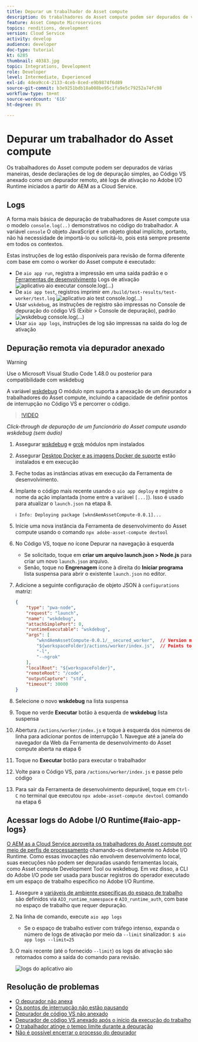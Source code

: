 ```yaml
---
title: Depurar um trabalhador do Asset compute
description: Os trabalhadores do Asset compute podem ser depurados de várias maneiras, desde declarações de log de depuração simples, ao Código VS anexado como um depurador remoto, até logs de ativação no Adobe I/O Runtime iniciados a partir do AEM as a Cloud Service.
feature: Asset Compute Microservices
topics: renditions, development
version: Cloud Service
activity: develop
audience: developer
doc-type: tutorial
kt: 6285
thumbnail: 40383.jpg
topic: Integrations, Development
role: Developer
level: Intermediate, Experienced
exl-id: 4dea9cc4-2133-4ceb-8ced-e9b9874f6d89
source-git-commit: b3e9251bdb18a008be95c1fa9e5c79252a74fc98
workflow-type: tm+mt
source-wordcount: '616'
ht-degree: 0%

---
```


# Depurar um trabalhador do Asset compute

Os trabalhadores do Asset compute podem ser depurados de várias maneiras, desde declarações de log de depuração simples, ao Código VS anexado como um depurador remoto, até logs de ativação no Adobe I/O Runtime iniciados a partir do AEM as a Cloud Service.

## Logs

A forma mais básica de depuração de trabalhadores de Asset compute usa o modelo `console.log(..)` demonstrativos no código do trabalhador. A variável `console` O objeto JavaScript é um objeto global implícito, portanto, não há necessidade de importá-lo ou solicitá-lo, pois está sempre presente em todos os contextos.

Estas instruções de log estão disponíveis para revisão de forma diferente com base em como o worker do Asset compute é executado:

+ De `aio app run`, registra a impressão em uma saída padrão e o [Ferramentas de desenvolvimento](../develop/development-tool.md) Logs de ativação
   ![aplicativo aio executar console.log(...)](./assets/debug/console-log__aio-app-run.png)
+ De `aio app test`, registros imprimir em `/build/test-results/test-worker/test.log`
   ![aplicativo aio test console.log(...)](./assets/debug/console-log__aio-app-test.png)
+ Usar `wskdebug`, as instruções de registro são impressas no Console de depuração do código VS (Exibir > Console de depuração), padrão
   ![wskdebug console.log(...)](./assets/debug/console-log__wskdebug.png)
+ Usar `aio app logs`, instruções de log são impressas na saída do log de ativação

## Depuração remota via depurador anexado

>[!WARNING]
>
>Use o Microsoft Visual Studio Code 1.48.0 ou posterior para compatibilidade com wskdebug

A variável [wskdebug](https://www.npmjs.com/package/@openwhisk/wskdebug) O módulo npm suporta a anexação de um depurador a trabalhadores do Asset compute, incluindo a capacidade de definir pontos de interrupção no Código VS e percorrer o código.

>[!VIDEO](https://video.tv.adobe.com/v/40383?quality=12&learn=on)

_Click-through de depuração de um funcionário do Asset compute usando wskdebug (sem áudio)_

1. Assegurar [wskdebug](../set-up/development-environment.md#wskdebug) e [grok](../set-up/development-environment.md#ngork) módulos npm instalados
1. Assegurar [Desktop Docker e as imagens Docker de suporte](../set-up/development-environment.md#docker) estão instalados e em execução
1. Feche todas as instâncias ativas em execução da Ferramenta de desenvolvimento.
1. Implante o código mais recente usando o `aio app deploy`  e registre o nome da ação implantada (nome entre a variável `[...]`). Isso é usado para atualizar o `launch.json` na etapa 8.

   ```
   ℹ Info: Deploying package [wkndAemAssetCompute-0.0.1]...
   ```


1. Inicie uma nova instância da Ferramenta de desenvolvimento do Asset compute usando o comando `npx adobe-asset-compute devtool`
1. No Código VS, toque no ícone Depurar na navegação à esquerda
   + Se solicitado, toque em __criar um arquivo launch.json > Node.js__ para criar um novo `launch.json` arquivo.
   + Senão, toque no __Engrenagem__ ícone à direita do __Iniciar programa__ lista suspensa para abrir o existente `launch.json` no editor.
1. Adicione a seguinte configuração de objeto JSON à `configurations` matriz:

   ```json
   {
       "type": "pwa-node",
       "request": "launch",
       "name": "wskdebug",
       "attachSimplePort": 0,
       "runtimeExecutable": "wskdebug",
       "args": [
           "wkndAemAssetCompute-0.0.1/__secured_worker",  // Version must match your Asset Compute worker's version
           "${workspaceFolder}/actions/worker/index.js",  // Points to your worker
           "-l",
           "--ngrok"
       ],
       "localRoot": "${workspaceFolder}",
       "remoteRoot": "/code",
       "outputCapture": "std",
       "timeout": 30000
   }
   ```

1. Selecione o novo __wskdebug__ na lista suspensa
1. Toque no verde __Executar__ botão à esquerda de __wskdebug__ lista suspensa
1. Abertura `/actions/worker/index.js` e toque à esquerda dos números de linha para adicionar pontos de interrupção 1. Navegue até a janela do navegador da Web da Ferramenta de desenvolvimento do Asset compute aberta na etapa 6
1. Toque no __Executar__ botão para executar o trabalhador
1. Volte para o Código VS, para `/actions/worker/index.js` e passe pelo código
1. Para sair da Ferramenta de desenvolvimento depurável, toque em `Ctrl-C` no terminal que executou `npx adobe-asset-compute devtool` comando na etapa 6

## Acessar logs do Adobe I/O Runtime{#aio-app-logs}

[O AEM as a Cloud Service aproveita os trabalhadores do Asset compute por meio de perfis de processamento](../deploy/processing-profiles.md) chamando-os diretamente no Adobe I/O Runtime. Como essas invocações não envolvem desenvolvimento local, suas execuções não podem ser depuradas usando ferramentas locais, como Asset compute Development Tool ou wskdebug. Em vez disso, a CLI do Adobe I/O pode ser usada para buscar registros do operador executado em um espaço de trabalho específico no Adobe I/O Runtime.

1. Assegure a [variáveis de ambiente específicas do espaço de trabalho](../deploy/runtime.md) são definidos via `AIO_runtime_namespace` e `AIO_runtime_auth`, com base no espaço de trabalho que requer depuração.
1. Na linha de comando, execute `aio app logs`
   + Se o espaço de trabalho estiver com tráfego intenso, expanda o número de logs de ativação por meio da `--limit` sinalizador:
      `$ aio app logs --limit=25`
1. O mais recente (até o fornecido `--limit`) os logs de ativação são retornados como a saída do comando para revisão.

   ![logs do aplicativo aio](./assets/debug/aio-app-logs.png)

## Resolução de problemas

+ [O depurador não anexa](../troubleshooting.md#debugger-does-not-attach)
+ [Os pontos de interrupção não estão pausando](../troubleshooting.md#breakpoints-no-pausing)
+ [Depurador de código VS não anexado](../troubleshooting.md#vs-code-debugger-not-attached)
+ [Depurador de código VS anexado após o início da execução do trabalho](../troubleshooting.md#vs-code-debugger-attached-after-worker-execution-began)
+ [O trabalhador atinge o tempo limite durante a depuração](../troubleshooting.md#worker-times-out-while-debugging)
+ [Não é possível encerrar o processo do depurador](../troubleshooting.md#cannot-terminate-debugger-process)
